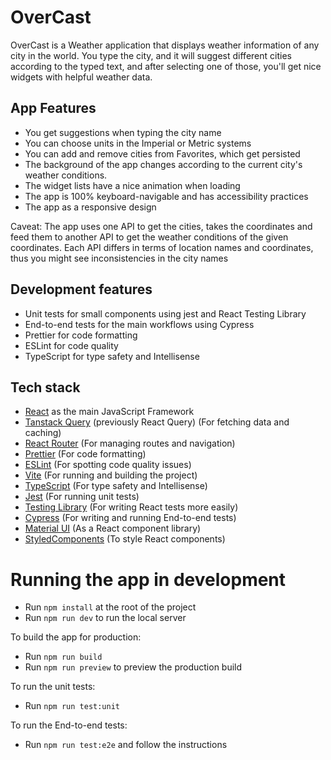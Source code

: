 # OverCast

OverCast is a Weather application that displays weather information of any city in the world.
You type the city, and it will suggest different cities according to the typed text, and after selecting one of those,
you'll get nice widgets with helpful weather data.

## App Features

- You get suggestions when typing the city name
- You can choose units in the Imperial or Metric systems
- You can add and remove cities from Favorites, which get persisted
- The background of the app changes according to the current city's weather conditions.
- The widget lists have a nice animation when loading
- The app is 100% keyboard-navigable and has accessibility practices
- The app as a responsive design

Caveat: The app uses one API to get the cities, takes the coordinates and feed them to another API to get the weather conditions of the given coordinates. Each API differs in terms of location names and coordinates, thus you might see inconsistencies in the city names

## Development features

- Unit tests for small components using jest and React Testing Library
- End-to-end tests for the main workflows using Cypress
- Prettier for code formatting
- ESLint for code quality
- TypeScript for type safety and Intellisense

## Tech stack

- [React](https://react.dev) as the main JavaScript Framework
- [Tanstack Query](https://tanstack.com/query/latest) (previously React Query) (For fetching data and caching)
- [React Router](https://reactrouter.com) (For managing routes and navigation)
- [Prettier](https://prettier.io) (For code formatting)
- [ESLint](https://eslint.org) (For spotting code quality issues)
- [Vite](https://vite.dev) (For running and building the project)
- [TypeScript](https://www.typescriptlang.org) (For type safety and Intellisense)
- [Jest](https://jestjs.io) (For running unit tests)
- [Testing Library](https://testing-library.com) (For writing React tests more easily)
- [Cypress](https://www.cypress.io) (For writing and running End-to-end tests)
- [Material UI](https://mui.com) (As a React component library)
- [StyledComponents](https://styled-components.com) (To style React components)

# Running the app in development

- Run `npm install` at the root of the project
- Run `npm run dev` to run the local server

To build the app for production:
- Run `npm run build`
- Run `npm run preview` to preview the production build

To run the unit tests:
- Run `npm run test:unit`

To run the End-to-end tests:
- Run `npm run test:e2e` and follow the instructions